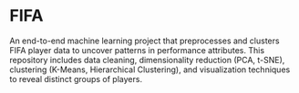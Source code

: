 # FIFA
An end-to-end machine learning project that preprocesses and clusters FIFA player data to uncover patterns in performance attributes. This repository includes data cleaning, dimensionality reduction (PCA, t-SNE), clustering (K-Means, Hierarchical Clustering), and visualization techniques to reveal distinct groups of players.
